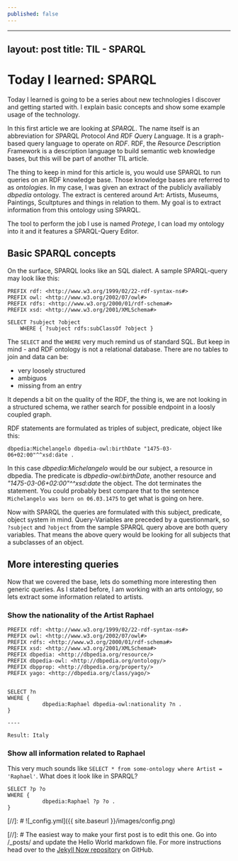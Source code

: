 ```yaml
---
published: false
---
```

---
layout: post
title: TIL - SPARQL
---

# Today I learned: SPARQL 

Today I learned is going to be a series about new technologies I discover and getting started with. I explain basic concepts and show some example usage of the technology.

In this first article we are looking at *SPARQL*. The name itself is an abbreviation for *S*PARQL *P*rotocol *A*nd *R*DF *Q*uery *L*anguage. It is a graph-based query language to operate on *RDF*. RDF, the *R*esource *D*escription *F*ramework is a description language to build semantic web knowledge bases, but this will be part of another TIL article.

The thing to keep in mind for this article is, you would use SPARQL to run queries on an RDF knowledge base. Those knowledge bases are referred to as *ontologies*. In my case, I was given an extract of the publicly availiably *dbpedia* ontology. The extract is centered around Art: Artists, Museums, Paintings, Scultptures and things in relation to them. My goal is to extract information from this ontology using SPARQL.

The tool to perform the job I use is named *Protege*, I can load my ontology into it and it features a SPARQL-Query Editor.


## Basic SPARQL concepts
On the surface, SPARQL looks like an SQL dialect. A sample SPARQL-query may look like this:
```
PREFIX rdf: <http://www.w3.org/1999/02/22-rdf-syntax-ns#>
PREFIX owl: <http://www.w3.org/2002/07/owl#>
PREFIX rdfs: <http://www.w3.org/2000/01/rdf-schema#>
PREFIX xsd: <http://www.w3.org/2001/XMLSchema#>

SELECT ?subject ?object
	WHERE { ?subject rdfs:subClassOf ?object }
```

The `SELECT` and the `WHERE` very much remind us of standard SQL. But keep in mind - and RDF ontology is not a relational database. There are no tables to join and data can be:
 - very loosely structured
 - ambiguos
 - missing from an entry
 
 It depends a bit on the quality of the RDF, the thing is, we are not looking in a structured schema, we rather search for possible endpoint in a loosly coupled graph.
 
 RDF statements are formulated as triples of subject, predicate, object like this:
 ```
 dbpedia:Michelangelo dbpedia-owl:birthDate "1475-03-06+02:00"^^xsd:date .
 ```
 
 In this case *dbpedia:Michelangelo* would be our subject, a resource in dbpedia. The predicate is *dbpedia-owl:birthDate*, another resource and *"1475-03-06+02:00"^^xsd:date* the object. The dot terminates the statement. You could probably best compare that to the sentence `Michelangelo was born on 06.03.1475` to get what is going on here.
 
 Now with SPARQL the queries are formulated with this subject, predicate, object system in mind. Query-Variables are preceded by a questionmark, so `?subject` and `?object` from the sample SPARQL query above are both query variables. That means the above query would be looking for all subjects that a subclasses of an object.
 
## More interesting queries

Now that we covered the base, lets do something more interesting then generic queries. As I stated before, I am working with an arts ontology, so lets extract some information related to artists.

### Show the nationality of the Artist Raphael

```
PREFIX rdf: <http://www.w3.org/1999/02/22-rdf-syntax-ns#>
PREFIX owl: <http://www.w3.org/2002/07/owl#>
PREFIX rdfs: <http://www.w3.org/2000/01/rdf-schema#>
PREFIX xsd: <http://www.w3.org/2001/XMLSchema#>
PREFIX dbpedia: <http://dbpedia.org/resource/>
PREFIX dbpedia-owl: <http://dbpedia.org/ontology/>
PREFIX dbpprop: <http://dbpedia.org/property/>
PREFIX yago: <http://dbpedia.org/class/yago/>


SELECT ?n 
WHERE {
           dbpedia:Raphael dbpedia-owl:nationality ?n . 
}

----

Result: Italy
```


### Show all information related to Raphael

This very much sounds like `SELECT * from some-ontology where Artist = 'Raphael'`. What does it look like in SPARQL?

```
SELECT ?p ?o 
WHERE {
           dbpedia:Raphael ?p ?o . 
}
```
  

[//]: # ![_config.yml]({{ site.baseurl }}/images/config.png)

[//]: #  The easiest way to make your first post is to edit this one. Go into /_posts/ and update the Hello World markdown file. For more instructions head over to the [Jekyll Now repository](https://github.com/barryclark/jekyll-now) on GitHub.
